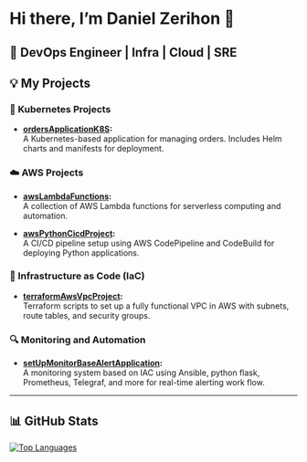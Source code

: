 # Hi there, I’m Daniel Zerihon 👋
## 🚀 DevOps Engineer | Infra | Cloud | SRE
## 💡 My Projects
### 🐳 Kubernetes Projects
- **[ordersApplicationK8S](https://github.com/DanielZerihon/ordersApplicationK8S):**  
  A Kubernetes-based application for managing orders. Includes Helm charts and manifests for deployment.
### ☁️ AWS Projects
- **[awsLambdaFunctions](https://github.com/DanielZerihon/awsLambdaFunctions):**  
  A collection of AWS Lambda functions for serverless computing and automation.

- **[awsPythonCicdProject](https://github.com/DanielZerihon/awsPythonCicdProject):**  
  A CI/CD pipeline setup using AWS CodePipeline and CodeBuild for deploying Python applications.
### 📜 Infrastructure as Code (IaC)
- **[terraformAwsVpcProject](https://github.com/DanielZerihon/terraformAwsVpcProject):**  
  Terraform scripts to set up a fully functional VPC in AWS with subnets, route tables, and security groups.
### 🔍 Monitoring and Automation
- **[setUpMonitorBaseAlertApplication](https://github.com/DanielZerihon/setUpMonitorBaseAlertApplication):**  
  A monitoring system based on IAC using Ansible, python flask, Prometheus, Telegraf, and more for real-time alerting work flow.

---

## 📊 GitHub Stats
[![Top Languages](https://github-readme-stats.vercel.app/api/top-langs/?username=DanielZerihon&layout=compact&theme=radical)](https://github.com/anuraghazra/github-readme-stats)
